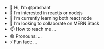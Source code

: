 - 👋 Hi, I’m @prashant
- 👀 I’m interested in reactjs or nodejs
- 🌱 I’m currently learning both react node
- 💞️ I’m looking to collaborate on MERN Stack 
- 📫 How to reach me ...
- 😄 Pronouns: ...
- ⚡ Fun fact: ...

<!---
prashantfa/prashantfa is a ✨ special ✨ repository because its `README.md` (this file) appears on your GitHub profile.
You can click the Preview link to take a look at your changes.
--->
